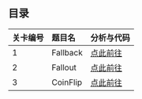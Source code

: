 ## 目录

|关卡编号	|题目名	|分析与代码
|:-------|:-----|:--------|
| 1	| Fallback	      |[点此前往](levels/1-fallback.md)
| 2	| Fallout	      |[点此前往](levels/2-fallout.md)
| 3	| CoinFlip	      |[点此前往](levels/3-coinFlip.md)